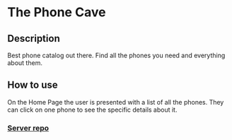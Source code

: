 # The Phone Cave

## Description

Best phone catalog out there. Find all the phones you need and everything about them.

## How to use

On the Home Page the user is presented with a list of all the phones. They can click on one phone to see the specific details about it.

### [Server repo](https://github.com/Jerdnaa/techBE)
